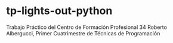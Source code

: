 # tp-lights-out-python
Trabajo Práctico del Centro de Formación Profesional 34 Roberto Albergucci, Primer Cuatrimestre de Técnicas de Programación
